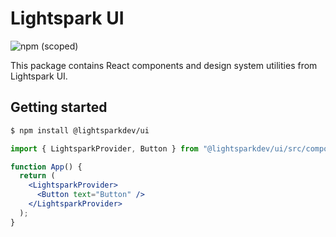 # Lightspark UI

![npm (scoped)](https://img.shields.io/npm/v/@lightsparkdev/ui)

This package contains React components and design system utilities from Lightspark UI.

## Getting started

```bash
$ npm install @lightsparkdev/ui
```

```jsx
import { LightsparkProvider, Button } from "@lightsparkdev/ui/src/components";

function App() {
  return (
    <LightsparkProvider>
      <Button text="Button" />
    </LightsparkProvider>
  );
}
```

